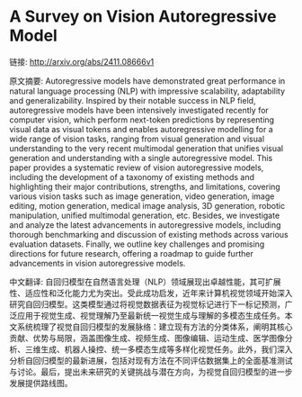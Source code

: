 # A Survey on Vision Autoregressive Model

链接: http://arxiv.org/abs/2411.08666v1

原文摘要:
Autoregressive models have demonstrated great performance in natural language
processing (NLP) with impressive scalability, adaptability and
generalizability. Inspired by their notable success in NLP field,
autoregressive models have been intensively investigated recently for computer
vision, which perform next-token predictions by representing visual data as
visual tokens and enables autoregressive modelling for a wide range of vision
tasks, ranging from visual generation and visual understanding to the very
recent multimodal generation that unifies visual generation and understanding
with a single autoregressive model. This paper provides a systematic review of
vision autoregressive models, including the development of a taxonomy of
existing methods and highlighting their major contributions, strengths, and
limitations, covering various vision tasks such as image generation, video
generation, image editing, motion generation, medical image analysis, 3D
generation, robotic manipulation, unified multimodal generation, etc. Besides,
we investigate and analyze the latest advancements in autoregressive models,
including thorough benchmarking and discussion of existing methods across
various evaluation datasets. Finally, we outline key challenges and promising
directions for future research, offering a roadmap to guide further
advancements in vision autoregressive models.

中文翻译:
自回归模型在自然语言处理（NLP）领域展现出卓越性能，其可扩展性、适应性和泛化能力尤为突出。受此成功启发，近年来计算机视觉领域开始深入研究自回归模型。这类模型通过将视觉数据表征为视觉标记进行下一标记预测，广泛应用于视觉生成、视觉理解乃至最新统一视觉生成与理解的多模态生成任务。本文系统梳理了视觉自回归模型的发展脉络：建立现有方法的分类体系，阐明其核心贡献、优势与局限，涵盖图像生成、视频生成、图像编辑、运动生成、医学图像分析、三维生成、机器人操控、统一多模态生成等多样化视觉任务。此外，我们深入分析自回归模型的最新进展，包括对现有方法在不同评估数据集上的全面基准测试与讨论。最后，提出未来研究的关键挑战与潜在方向，为视觉自回归模型的进一步发展提供路线图。
